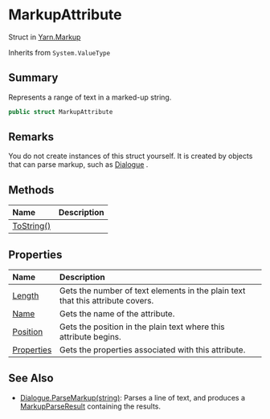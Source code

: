 # MarkupAttribute

Struct in [Yarn.Markup](/api/csharp/yarn.markup.md)

Inherits from `System.ValueType`

## Summary


Represents a range of text in a marked-up string.


```csharp
public struct MarkupAttribute
```

## Remarks


You do not create instances of this struct yourself. It is created
by objects that can parse markup, such as  <a href="yarn.dialogue.md">Dialogue</a> .


## Methods

|Name|Description|
|:---|:---|
|[ToString()](/api/csharp/yarn.markup.markupattribute.tostring.md)||

## Properties

|Name|Description|
|:---|:---|
|[Length](/api/csharp/yarn.markup.markupattribute.length.md)|Gets the number of text elements in the plain text that this attribute covers.|
|[Name](/api/csharp/yarn.markup.markupattribute.name.md)|Gets the name of the attribute.|
|[Position](/api/csharp/yarn.markup.markupattribute.position.md)|Gets the position in the plain text where this attribute begins.|
|[Properties](/api/csharp/yarn.markup.markupattribute.properties.md)|Gets the properties associated with this attribute.|

## See Also

* [Dialogue.ParseMarkup\(string\)](/api/csharp/yarn.dialogue.parsemarkup.md): Parses a line of text, and produces a  <a href="yarn.markup.markupparseresult.md">MarkupParseResult</a>  containing the results.


